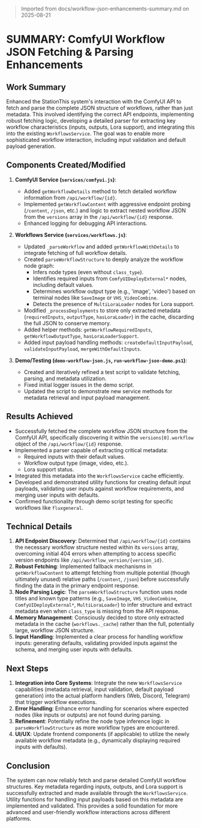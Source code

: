 > Imported from docs/workflow-json-enhancements-summary.md on 2025-08-21

# SUMMARY: ComfyUI Workflow JSON Fetching & Parsing Enhancements

## Work Summary

Enhanced the StationThis system's interaction with the ComfyUI API to fetch and parse the complete JSON structure of workflows, rather than just metadata. This involved identifying the correct API endpoints, implementing robust fetching logic, developing a detailed parser for extracting key workflow characteristics (inputs, outputs, Lora support), and integrating this into the existing `WorkflowsService`. The goal was to enable more sophisticated workflow interaction, including input validation and default payload generation.

## Components Created/Modified

1.  **ComfyUI Service (`services/comfyui.js`)**:
    *   Added `getWorkflowDetails` method to fetch detailed workflow information from `/api/workflow/{id}`.
    *   Implemented `getWorkflowContent` with aggressive endpoint probing (`/content`, `/json`, etc.) and logic to extract nested workflow JSON from the `versions` array in the `/api/workflow/{id}` response.
    *   Enhanced logging for debugging API interactions.

2.  **Workflows Service (`services/workflows.js`)**:
    *   Updated `_parseWorkflow` and added `getWorkflowWithDetails` to integrate fetching of full workflow details.
    *   Created `parseWorkflowStructure` to deeply analyze the workflow node graph:
        *   Infers node types (even without `class_type`).
        *   Identifies required inputs from `ComfyUIDeployExternal*` nodes, including default values.
        *   Determines workflow output type (e.g., 'image', 'video') based on terminal nodes like `SaveImage` or `VHS_VideoCombine`.
        *   Detects the presence of `MultiLoraLoader` nodes for Lora support.
    *   Modified `_processDeployments` to store only extracted metadata (`requiredInputs`, `outputType`, `hasLoraLoader`) in the cache, discarding the full JSON to conserve memory.
    *   Added helper methods: `getWorkflowRequiredInputs`, `getWorkflowOutputType`, `hasLoraLoaderSupport`.
    *   Added input payload handling methods: `createDefaultInputPayload`, `validateInputPayload`, `mergeWithDefaultInputs`.

3.  **Demo/Testing (`demo-workflow-json.js`, `run-workflow-json-demo.ps1`)**:
    *   Created and iteratively refined a test script to validate fetching, parsing, and metadata utilization.
    *   Fixed initial logger issues in the demo script.
    *   Updated the script to demonstrate new service methods for metadata retrieval and input payload management.

## Results Achieved

*   Successfully fetched the complete workflow JSON structure from the ComfyUI API, specifically discovering it within the `versions[0].workflow` object of the `/api/workflow/{id}` response.
*   Implemented a parser capable of extracting critical metadata:
    *   Required inputs with their default values.
    *   Workflow output type (image, video, etc.).
    *   Lora support status.
*   Integrated this metadata into the `WorkflowsService` cache efficiently.
*   Developed and demonstrated utility functions for creating default input payloads, validating user inputs against workflow requirements, and merging user inputs with defaults.
*   Confirmed functionality through demo script testing for specific workflows like `fluxgeneral`.

## Technical Details

1.  **API Endpoint Discovery**: Determined that `/api/workflow/{id}` contains the necessary workflow structure nested within its `versions` array, overcoming initial 404 errors when attempting to access specific version endpoints like `/api/workflow_version/{version_id}`.
2.  **Robust Fetching**: Implemented fallback mechanisms in `getWorkflowContent` to attempt fetching from multiple potential (though ultimately unused) relative paths (`/content`, `/json`) before successfully finding the data in the primary endpoint response.
3.  **Node Parsing Logic**: The `parseWorkflowStructure` function uses node titles and known type patterns (e.g., `SaveImage`, `VHS_VideoCombine`, `ComfyUIDeployExternal*`, `MultiLoraLoader`) to infer structure and extract metadata even when `class_type` is missing from the API response.
4.  **Memory Management**: Consciously decided to store only extracted metadata in the cache (`workflows._cache`) rather than the full, potentially large, workflow JSON structure.
5.  **Input Handling**: Implemented a clear process for handling workflow inputs: generating defaults, validating provided inputs against the schema, and merging user inputs with defaults.

## Next Steps

1.  **Integration into Core Systems**: Integrate the new `WorkflowsService` capabilities (metadata retrieval, input validation, default payload generation) into the actual platform handlers (Web, Discord, Telegram) that trigger workflow executions.
2.  **Error Handling**: Enhance error handling for scenarios where expected nodes (like inputs or outputs) are not found during parsing.
3.  **Refinement**: Potentially refine the node type inference logic in `parseWorkflowStructure` as more workflow types are encountered.
4.  **UI/UX**: Update frontend components (if applicable) to utilize the newly available workflow metadata (e.g., dynamically displaying required inputs with defaults).

## Conclusion

The system can now reliably fetch and parse detailed ComfyUI workflow structures. Key metadata regarding inputs, outputs, and Lora support is successfully extracted and made available through the `WorkflowsService`. Utility functions for handling input payloads based on this metadata are implemented and validated. This provides a solid foundation for more advanced and user-friendly workflow interactions across different platforms. 